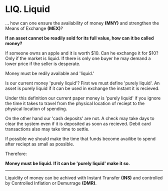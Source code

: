 # LIQ. Liquid

... how can one ensure the availability of money **(MNY)** and strengthen the Means of Exchange **(MEX)**?


**If an asset cannot be readily sold for its full value, how can it be called money?**

If someone owns an apple and it is worth $10.  Can he exchange it for $10?  Only if the market is liquid. If there is only one buyer he may demand a lower price if the seller is desperate.

Money must be redily available and 'liquid.'

Is our current money 'purely liquid'?  First we must define 'purely liquid'.  An asset is purely liquid if it can be used in exchange the instant it is recieved.

Under this definition our current paper money is 'purely liquid' if you ignore the time it takes to travel from the physical location of reciept to the physical location of spending.

On the other hand our 'cash deposits' are not.  A check may take days to clear the system even if it is deposited as soon as recieved.  Debit card transactions also may take time to settle.

If possible we should make the time that funds become availibe to spend after reciept as small as possible.


Therefore:

**Money must be liquid.  If it can be 'purely liquid' make it so.**

----------

Liquidity of money can be achived with Instant Transfer **(INS)** and controlled by Controlled Inflation or Demurrage **(DMR)**.

